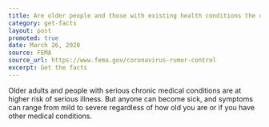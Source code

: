 ```yaml
---
title: Are older people and those with existing health conditions the only ones at risk?
category: get-facts
layout: post
promoted: true
date: March 26, 2020
source: FEMA
source_url: https://www.fema.gov/coronavirus-rumor-control
excerpt: Get the facts
---
```


Older adults and people with serious chronic medical conditions are at higher risk of serious illness. But anyone can become sick, and symptoms can range from mild to severe regardless of how old you are or if you have other medical conditions.
